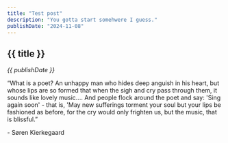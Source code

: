 ```yaml
---
title: "Test post"
description: "You gotta start somehwere I guess."
publishDate: "2024-11-08"
---
```


## {{ title }}

*{{ publishDate  }}*

“What is a poet? An unhappy man who hides deep anguish in his heart, but whose lips are so formed that when the sigh and cry pass through them, it sounds like lovely music.... And people flock around the poet and say: 'Sing again soon' - that is, 'May new sufferings torment your soul but your lips be fashioned as before, for the cry would only frighten us, but the music, that is blissful.” 

\- Søren Kierkegaard
